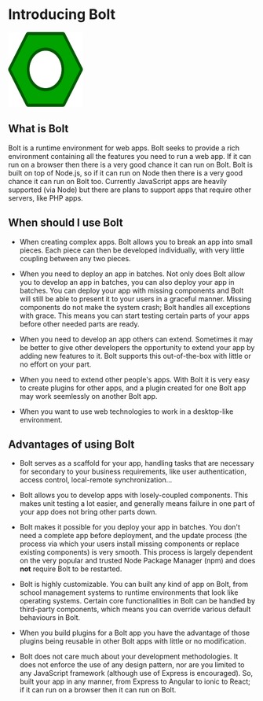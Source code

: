 # Introducing Bolt

![](/assets/152.png)

## What is Bolt

Bolt is a runtime environment for web apps. Bolt seeks to provide a rich environment containing all the features you need to run a web app. If it can run on a browser then there is a very good chance it can run on Bolt.  Bolt is built on top of Node.js, so if it can run on Node then there is a very good chance it can run on Bolt too. Currently JavaScript apps are heavily supported \(via Node\) but there are plans to support apps that require other servers, like PHP apps.

## When should I use Bolt

* When creating complex apps. Bolt allows you to break an app into small pieces. Each piece can then be developed individually, with very little coupling between any two pieces.
* When you need to deploy an app in batches. Not only does Bolt allow you to develop an app in batches, you can also deploy your app in batches. You can deploy your app with missing components and Bolt will still be able to present it to your users in a graceful manner. Missing components do not make the system crash; Bolt handles all exceptions with grace. This means you can start testing certain parts of your apps before other needed parts are ready.

* When you need to develop an app others can extend. Sometimes it may be better to give other developers the opportunity to extend your app by adding new features to it. Bolt supports this out-of-the-box with little or no effort on your part.

* When you need to extend other people's apps. With Bolt it is very easy to create plugins for other apps, and a plugin created for one Bolt app may work seemlessly on another Bolt app.

* When you want to use web technologies to work in a desktop-like environment.


## Advantages of using Bolt

* Bolt serves as a scaffold for your app, handling tasks that are necessary for secondary to your business requirements, like user authentication, access control, local-remote synchronization...
* Bolt allows you to develop apps with losely-coupled components. This makes unit testing a lot easier, and generally means failure in one part of your app does not bring other parts down.
* Bolt makes it possible for you deploy your app in batches. You don't need a complete app before deployment, and the update process \(the process via which your users install missing components or replace existing components\) is very smooth. This process is largely dependent on the very popular and trusted Node Package Manager \(npm\) and does **not** require Bolt to be restarted.

* Bolt is highly customizable. You can built any kind of app on Bolt, from school management systems to runtime environments that look like operating systems. Certain core functionalities in Bolt can be handled by third-party components, which means you can override various default behaviours in Bolt.

* When you build plugins for a Bolt app you have the advantage of those plugins being reusable in other Bolt apps with little or no modification.

* Bolt does not care much about your development methodologies. It does not enforce the use of any design pattern, nor are you limited to any JavaScript framework \(although use of Express is encouraged\). So, built your app in any manner, from Express to Angular to ionic to React; if it can run on a browser then it can run on Bolt.


